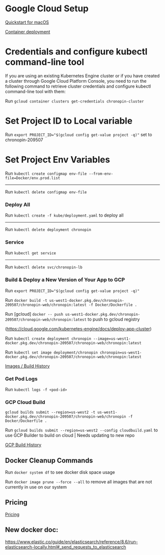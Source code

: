 # Google Cloud Setup

[Quickstart for macOS](https://cloud.google.com/sdk/docs/quickstart-macos)

[Container deployment](https://cloud.google.com/kubernetes-engine/docs/tutorials/hello-app)

# Credentials and configure kubectl command-line tool

If you are using an existing Kubernetes Engine cluster or if you have created a cluster through Google Cloud Platform Console, you need to run the following command to retrieve cluster credentials and configure kubectl command-line tool with them:

Run `gcloud container clusters get-credentials chronopin-cluster`

# Set Project ID to Local variable

Run `export PROJECT_ID="$(gcloud config get-value project -q)"` set to chronopin-209507

# Set Project Env Variables 

Run `kubectl create configmap env-file --from-env-file=Docker/env.prod.list`

---

Run `kubectl delete configmap env-file`

### Deploy All

Run `kubectl create -f kube/deployment.yaml` to deploy all

---

Run `kubectl delete deployment chronopin`

### Service

Run `kubectl get service`

---

Run `kubectl delete svc/chronopin-lb`


### Build & Deploy a New Version of Your App to GCP

Run `export PROJECT_ID="$(gcloud config get-value project -q)"`

Run `docker build -t us-west1-docker.pkg.dev/chronopin-209507/chronopin-web/chronopin:latest -f Docker/Dockerfile .`

Run [gcloud] `docker -- push us-west1-docker.pkg.dev/chronopin-209507/chronopin-web/chronopin:latest` to push to gcloud registry


(https://cloud.google.com/kubernetes-engine/docs/deploy-app-cluster)

Run `kubectl create deployment chronopin --image=us-west1-docker.pkg.dev/chronopin-209507/chronopin-web/chronopin:latest`

Run `kubectl set image deployment/chronopin chronopin=us-west1-docker.pkg.dev/chronopin-209507/chronopin-web/chronopin:latest`

[Images / Build History](https://console.cloud.google.com/gcr/images/chronopin-209507/GLOBAL/chronopin?project=chronopin-209507&gcrImageListsize=50)

### Get Pod Logs

Run `kubectl logs -f <pod-id>`

### GCP Cloud Build

`gcloud builds submit --region=us-west2 -t us-west1-docker.pkg.dev/chronopin-209507/chronopin-web/chronopin -f Docker/Dockerfile .`

Run `gcloud builds submit --region=us-west2 --config cloudbuild.yaml` to use GCP Builder to build on cloud | Needs updating to new repo

[GCP Build History](https://console.cloud.google.com/cloud-build/builds?authuser=0&project=chronopin-209507)

## Docker Cleanup Commands

Run `docker system df` to see docker disk space usage

Run `docker image prune --force --all` to remove all images that are not currently in use on our system

## Pricing

[Pricing](https://cloud.google.com/compute/pricing?hl=en_US&_ga=2.195120300.-1809462848.1528116354)




## New docker doc:
https://www.elastic.co/guide/en/elasticsearch/reference/8.6/run-elasticsearch-locally.html#_send_requests_to_elasticsearch
